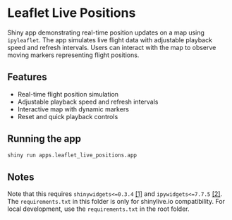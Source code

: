 # Leaflet Live Positions

 Shiny app demonstrating real-time position updates on a map using `ipyleaflet`. The app simulates live flight data with adjustable playback speed and refresh intervals. Users can interact with the map to observe moving markers representing flight positions.

 ## Features
- Real-time flight position simulation
- Adjustable playback speed and refresh intervals
- Interactive map with dynamic markers
- Reset and quick playback controls

## Running the app
```python
shiny run apps.leaflet_live_positions.app
```

## Notes
Note that this requires `shinywidgets<=0.3.4` [[1]](https://github.com/posit-dev/py-shinywidgets/issues/174) and `ipywidgets<=7.7.5` [[2]](https://github.com/posit-dev/py-shinywidgets/issues/101). The `requirements.txt` in this folder is only for shinylive.io compatibility. For local development, use the `requirements.txt` in the root folder. 